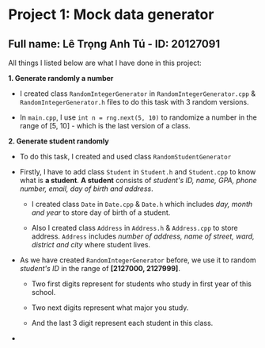 # Project 1: Mock data generator

## Full name: Lê Trọng Anh Tú - ID: 20127091

All things I listed below are what I have done in this project:

**1. Generate randomly a number**

- I created class `RandomIntegerGenerator` in `RandomIntegerGenerator.cpp` & `RandomIntegerGenerator.h` files to do this task with 3 random versions.

- In `main.cpp`, I use `int n = rng.next(5, 10)` to randomize a number in the range of [5, 10] - which is the last version of a class.

**2. Generate student randomly**

- To do this task, I created and used class `RandomStudentGenerator`

- Firstly, I have to add class `Student` in `Student.h` and `Student.cpp` to know what is **a student**. **A student** consists of *student's ID, name, GPA, phone number, email, day of birth and address*.

    - I created class `Date` in `Date.cpp` & `Date.h` which includes *day, month and year* to store day of birth of a student.

    - Also I created class `Address` in `Address.h` & `Address.cpp` to store address. `Address` includes *number of address, name of street, ward, district and city* where student lives.

- As we have created `RandomIntegerGenerator` before, we use it to random *student's ID* in the range of **[2127000, 2127999]**. 

    - Two first digits represent for students who study in first year of this school. 
    
    - Two next digits represent what major you study. 
    
    - And the last 3 digit represent each student in this class.

- 